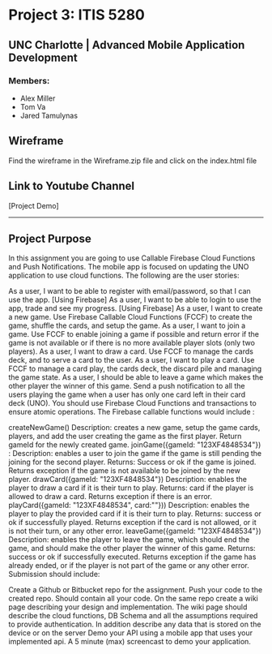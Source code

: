 # Project 3: ITIS 5280
## UNC Charlotte | Advanced Mobile Application Development
### Members:
- Alex Miller
- Tom Va
- Jared Tamulynas

## Wireframe
Find the wireframe in the Wireframe.zip file and click on the index.html file

## Link to Youtube Channel
[Project Demo]

---
## Project Purpose

In this assignment you are going to use Callable Firebase Cloud Functions and Push Notifications. The mobile app is focused on updating the UNO application to use cloud functions. The following are the user stories:

As a user, I want to be able to register with email/password, so that I can use the app. [Using Firebase]
As a user, I want to be able to login to use the app, trade and see my progress. [Using Firebase]
As a user, I want to create a new game. Use Firebase Callable Cloud Functions (FCCF) to create the game, shuffle the cards, and setup the game.
As a user, I want to join a game. Use FCCF to enable joining a game if possible and return error if the game is not available or if there is no more available player slots (only two players).
As a user, I want to draw a card. Use FCCF to manage the cards deck, and to serve a card to the user.
As a user, I want to play a card. Use FCCF to manage a card play, the cards deck, the discard pile and managing the game state.
As a user, I should be able to leave a game which makes the other player the winner of this game.
Send a push notification to all the users playing the game when a user has only one card left in their card deck (UNO).
You should use Firebase Cloud Functions and transactions to ensure atomic operations. The Firebase callable functions would include :

createNewGame()
Description: creates a new game, setup the game cards, players, and add the user creating the game as the first player.
Return gameId for the newly created game.
joinGame({gameId: "123XF4848534"}) :
Description: enables a user to join the game if the game is still pending the joining for the second player.
Returns: Success or ok if the game is joined. Returns exception if the game is not available to be joined by the new player.
drawCard({gameId: "123XF4848534"})
Description: enables the player to draw a card if it is their turn to play.
Returns: card if the player is allowed to draw a card. Returns exception if there is an error.
playCard({gameId: "123XF4848534", card:"<Depending on how you encode your card>"}))
Description: enables the player to play the provided card if it is their turn to play.
Returns: success or ok if successfully played. Returns exception if the card is not allowed, or it is not their turn, or any other error.
leaveGame({gameId: "123XF4848534"})
Description: enables the player to leave the game, which should end the game, and should make the other player the winner of this game.
Returns: success or ok if successfully executed. Returns exception if the game has already ended, or if the player is not part of the game or any other error.
Submission should include:

Create a Github or Bitbucket repo for the assignment.
Push your code to the created repo. Should contain all your code.
On the same repo create a wiki page describing your design and implementation. The wiki page should describe the cloud functions, DB Schema and all the assumptions required to provide authentication. In addition describe any data that is stored on the device or on the server
Demo your API using a mobile app that uses your implemented api.
A 5 minute (max) screencast to demo your application.